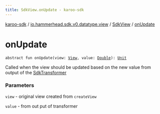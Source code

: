 ```yaml
---
title: SdkView.onUpdate - karoo-sdk
---
```


[karoo-sdk](../../index.html) / [io.hammerhead.sdk.v0.datatype.view](../index.html) / [SdkView](index.html) / [onUpdate](./on-update.html)

# onUpdate

`abstract fun onUpdate(view: `[`View`](https://developer.android.com/reference/android/view/View.html)`, value: `[`Double`](https://kotlinlang.org/api/latest/jvm/stdlib/kotlin/-double/index.html)`): `[`Unit`](https://kotlinlang.org/api/latest/jvm/stdlib/kotlin/-unit/index.html)

Called when the view should be updated based on the new value from output of the
[SdkTransformer](../../io.hammerhead.sdk.v0.datatype.transformer/-sdk-transformer/index.html)

### Parameters

`view` - original view created from `createView`

`value` - from out put of transformer